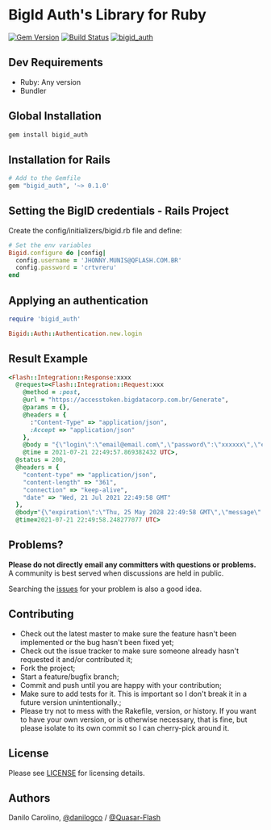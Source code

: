 BigId Auth's Library for Ruby
==============

[![Gem Version](https://badge.fury.io/rb/bigid_auth.svg)](https://badge.fury.io/rb/bigid_auth)
[![Build Status](https://travis-ci.com/Quasar-Flash/bigid-auth-ruby.svg?branch=master)](https://travis-ci.com/Quasar-Flash/bigid-auth-ruby)
[![bigid_auth](https://github.com/Quasar-Flash/bigid-auth-ruby/actions/workflows/ruby.yml/badge.svg)](https://github.com/Quasar-Flash/bigid-auth-ruby/actions/workflows/ruby.yml)

Dev Requirements
-----------------

- Ruby: Any version
- Bundler

Global Installation
-----------------

```ruby
gem install bigid_auth
```

Installation for Rails
-----------------

```ruby
# Add to the Gemfile
gem "bigid_auth", '~> 0.1.0'
```

Setting the BigID credentials - Rails Project
-----------------

Create the config/initializers/bigid.rb file and define:

```ruby
# Set the env variables
Bigid.configure do |config|
  config.username = 'JHONNY.MUNIS@QFLASH.COM.BR'
  config.password = 'crtvreru'
end
```

Applying an authentication
-----------------

```ruby
require 'bigid_auth'

Bigid::Auth::Authentication.new.login
```

Result Example
-----------------

```ruby
<Flash::Integration::Response:xxxx
  @request=<Flash::Integration::Request:xxx
    @method = :post,
    @url = "https://accesstoken.bigdatacorp.com.br/Generate",
    @params = {},
    @headers = {
      :"Content-Type" => "application/json",
      :Accept => "application/json"
    },
    @body = "{\"login\":\"email@email.com\",\"password\":\"xxxxxx\",\"expires\":60000}",
    @time = 2021-07-21 22:49:57.869382432 UTC>,
  @status = 200,
  @headers = {
    "content-type" => "application/json",
    "content-length" => "361",
    "connection" => "keep-alive",
    "date" => "Wed, 21 Jul 2021 22:49:58 GMT"
  },
  @body="{\"expiration\":\"Thu, 25 May 2028 22:49:58 GMT\",\"message\":\"Token Generated\",\"success\":true,\"token\":\"xxx\",\"tokenID\":\"xxx\"}\n",
  @time=2021-07-21 22:49:58.248277077 UTC>

```

Problems?
-----------------

**Please do not directly email any committers with questions or problems.**  A
community is best served when discussions are held in public.

Searching the [issues](https://github.com/Quasar-Flash/bigid-auth-ruby/issues)
for your problem is also a good idea.

Contributing
-----------------

- Check out the latest master to make sure the feature hasn't been implemented
or the bug hasn't been fixed yet;
- Check out the issue tracker to make sure someone already hasn't requested it
and/or contributed it;
- Fork the project;
- Start a feature/bugfix branch;
- Commit and push until you are happy with your contribution;
- Make sure to add tests for it. This is important so I don't break it in a
future version unintentionally.;
- Please try not to mess with the Rakefile, version, or history. If you want to
have your own version, or is otherwise necessary, that is fine, but please
isolate to its own commit so I can cherry-pick around it.

License
-----------------

Please see [LICENSE](https://github.com/Quasar-Flash/bigid-auth-ruby/blob/master/LICENSE.txt)
for licensing details.

Authors
-----------------

Danilo Carolino, [@danilogco](https://github.com/danilogco) / [@Quasar-Flash](https://github.com/Quasar-Flash)
